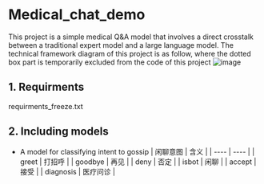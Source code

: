 # Medical_chat_demo
This project is a simple medical Q&A model that involves a direct crosstalk between a traditional expert model and a large language model.
The technical framework diagram of this project is as follow, where the dotted box part is temporarily excluded from the code of this project
![image](https://github.com/sailerml/Medical_chat_demo/assets/10277621/f9c22da4-6691-4f59-bf52-3eef70c3cc02)

## 1. Requirments
   requirments_freeze.txt
## 2. Including models
   -  A model for classifying intent to gossip
   |  闲聊意图   | 含义  |
|  ----  | ----  |
| greet  | 打招呼 |
| goodbye  | 再见 |
| deny  | 否定 |
| isbot  | 闲聊 |
| accept  | 接受 |
| diagnosis  | 医疗问诊 |
